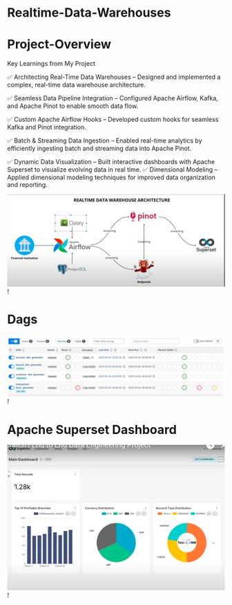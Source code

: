 # Realtime-Data-Warehouses

# Project-Overview
Key Learnings from My Project

✅ Architecting Real-Time Data Warehouses – Designed and implemented a complex, real-time data warehouse architecture.

✅ Seamless Data Pipeline Integration – Configured Apache Airflow, Kafka, and Apache Pinot to enable smooth data flow.

✅ Custom Apache Airflow Hooks – Developed custom hooks for seamless Kafka and Pinot integration.

✅ Batch & Streaming Data Ingestion – Enabled real-time analytics by efficiently ingesting batch and streaming data into Apache Pinot.

✅ Dynamic Data Visualization – Built interactive dashboards with Apache Superset to visualize evolving data in real time.
✅ Dimensional Modeling – Applied dimensional modeling techniques for improved data organization and reporting.

![Architecture](https://github.com/kebishaa/Realtime-Data-Warehouses/blob/main/images/Capture1.PNG?raw=true)!

# Dags
![Dag](https://github.com/kebishaa/Realtime-Data-Warehouses/blob/main/images/Screenshot%20from%202025-03-20%2022-03-06.png?raw=true)!
# Apache Superset Dashboard

![Dashboard](https://github.com/kebishaa/Realtime-Data-Warehouses/blob/main/images/Capture3.PNG?raw=true)!
